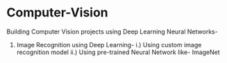# Computer-Vision
Building Computer Vision projects using Deep Learning Neural Networks-

1. Image Recognition using Deep Learning-
  i.) Using custom image recognition model
  ii.) Using pre-trained Neural Network like- ImageNet
  

